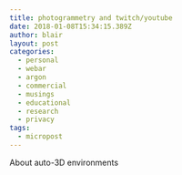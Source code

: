 ```yaml
---
title: photogrammetry and twitch/youtube
date: 2018-01-08T15:34:15.389Z
author: blair
layout: post
categories:
  - personal
  - webar
  - argon
  - commercial
  - musings
  - educational
  - research
  - privacy
tags:
  - micropost
---
```

About auto-3D environments
 

